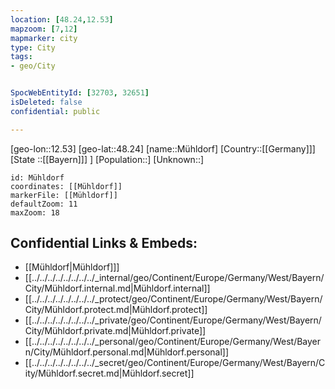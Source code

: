 ```yaml
---
location: [48.24,12.53]
mapzoom: [7,12] 
mapmarker: city 
type: City
tags:
- geo/City


SpocWebEntityId: [32703, 32651]
isDeleted: false
confidential: public

---
```

[geo-lon::12.53]
[geo-lat::48.24]
[name::Mühldorf]
[Country::[[Germany]]]
[State ::[[Bayern]]] ]
[Population::]
[Unknown::]


```leaflet
id: Mühldorf
coordinates: [[Mühldorf]]
markerFile: [[Mühldorf]]
defaultZoom: 11 
maxZoom: 18
```


## Confidential Links & Embeds: 
- [[Mühldorf|Mühldorf]]] 
- [[../../../../../../../../_internal/geo/Continent/Europe/Germany/West/Bayern/City/Mühldorf.internal.md|Mühldorf.internal]] 
- [[../../../../../../../../_protect/geo/Continent/Europe/Germany/West/Bayern/City/Mühldorf.protect.md|Mühldorf.protect]] 
- [[../../../../../../../../_private/geo/Continent/Europe/Germany/West/Bayern/City/Mühldorf.private.md|Mühldorf.private]] 
- [[../../../../../../../../_personal/geo/Continent/Europe/Germany/West/Bayern/City/Mühldorf.personal.md|Mühldorf.personal]] 
- [[../../../../../../../../_secret/geo/Continent/Europe/Germany/West/Bayern/City/Mühldorf.secret.md|Mühldorf.secret]] 
